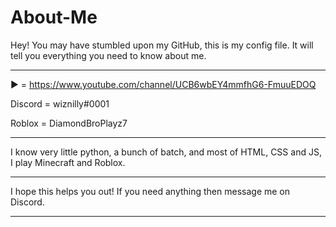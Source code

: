 # About-Me
Hey! You may have stumbled upon my GitHub, this is my config file. It will tell you everything you need to know about me.

-------------------------------------------------------------------------------------------------------------------------------------------------------------------------

▶️ = https://www.youtube.com/channel/UCB6wbEY4mmfhG6-FmuuEDOQ

Discord = wiznilly#0001

Roblox = DiamondBroPlayz7

-----------------------------------------------------------------------------------------------------------------------------

I know very little python, a bunch of batch, and most of HTML, CSS and JS, I play Minecraft and Roblox.

-----------------------------------------------------------------------------------------------------------------------------

I hope this helps you out! If you need anything then message me on Discord.

-----------------------------------------------------------------------------------------------------------------------------
